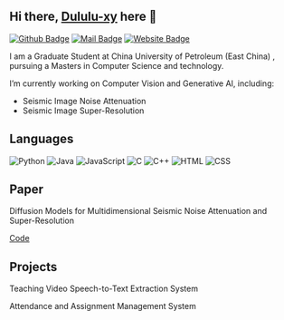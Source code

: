 ## Hi there, [Dululu-xy](https://github.com/Dululu-xy) here 👋
[![Github Badge](https://img.shields.io/badge/-@Dululu-181717?style=flat&logo=GitHub&logoColor=white)](https://github.com/Dululu-xy)
[![Mail Badge](https://img.shields.io/badge/-dululuyaxy@gmail.com-c14438?style=flat&logo=Gmail&logoColor=white)](mailto:dululuyaxy@gmail.com "Connect via Email")
[![Website Badge](https://img.shields.io/badge/-dululu.github.io-5a5a5a?style=flat&logo=vercel&logoColor=white)](https://github.com/Dululu-xy)

I am a Graduate Student at China University of Petroleum (East China) , pursuing a Masters in Computer Science and technology.

I’m currently working on Computer Vision and Generative AI, including: 
- Seismic Image Noise Attenuation
- Seismic Image Super-Resolution

## Languages

![Python](https://img.shields.io/badge/-Python-4B8BBE?&logo=Python&logoColor=fff)
![Java](https://img.shields.io/badge/-Java-888?&logo=Java&logoColor=fff)
![JavaScript](https://img.shields.io/badge/-JavaScript-00599C?&logo=JavaScript%2b%2b)
![C](https://img.shields.io/badge/-C-888?&logo=C&logoColor=fff)
![C++](https://img.shields.io/badge/-C++-00599C?&logo=c%2b%2b)
![HTML](https://img.shields.io/badge/-HTML-00599C?&logo=html)
![CSS](https://img.shields.io/badge/-CSS-00599C?&logo=css)

## Paper
Diffusion Models for Multidimensional Seismic Noise Attenuation and Super-Resolution

[Code](https://github.com/Dululu-xy/MD-Diffusion)

## Projects
Teaching Video Speech-to-Text Extraction System

Attendance and Assignment Management System

